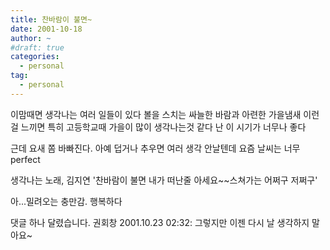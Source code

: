 ```yaml
---
title: 찬바람이 불면~
date: 2001-10-18
author: ~
#draft: true
categories:
  - personal
tag:
  - personal
---
```




이맘때면 생각나는 여러 일들이 있다
볼을 스치는 싸늘한 바람과
아련한 가을냄새
이런 걸 느끼면 특히 고등학교때 가을이 많이 생각나는것 같다
난 이 시기가 너무나 좋다

근데
요새 쫌 바빠진다.
아예 덥거나 추우면 여러 생각 안날텐데
요즘 날씨는 너무 perfect

생각나는 노래, 김지연
'찬바람이 불면 내가 떠난줄 아세요~~스쳐가는 어쩌구 저쩌구'

아...밀려오는 충만감. 행복하다


 댓글 하나 달렸습니다.
 권회창 2001.10.23 02:32: 
그렇지만 이젠 다시 날 생각하지 말아요~




